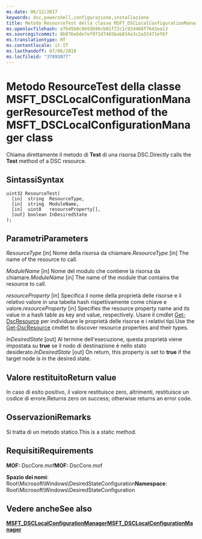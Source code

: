```yaml
---
ms.date: 06/12/2017
keywords: dsc,powershell,configurazione,installazione
title: Metodo ResourceTest della classe MSFT_DSCLocalConfigurationManager
ms.openlocfilehash: e7645b0c6b93b96cb01f72c1c92d468f7642ea13
ms.sourcegitcommit: 8b076ebde7ef971d7465bab834a3c2a32471ef6f
ms.translationtype: HT
ms.contentlocale: it-IT
ms.lasthandoff: 07/06/2018
ms.locfileid: "37893077"
---
```

# <a name="resourcetest-method-of-the-msftdsclocalconfigurationmanager-class"></a><span data-ttu-id="9ce50-103">Metodo ResourceTest della classe MSFT_DSCLocalConfigurationManager</span><span class="sxs-lookup"><span data-stu-id="9ce50-103">ResourceTest method of the MSFT_DSCLocalConfigurationManager class</span></span>

<span data-ttu-id="9ce50-104">Chiama direttamente il metodo di **Test** di una risorsa DSC.</span><span class="sxs-lookup"><span data-stu-id="9ce50-104">Directly calls the **Test** method of a DSC resource.</span></span>

## <a name="syntax"></a><span data-ttu-id="9ce50-105">Sintassi</span><span class="sxs-lookup"><span data-stu-id="9ce50-105">Syntax</span></span>

```mof
uint32 ResourceTest(
  [in]  string  ResourceType,
  [in]  string  ModuleName,
  [in]  uint8   resourceProperty[],
  [out] boolean InDesiredState
);
```

## <a name="parameters"></a><span data-ttu-id="9ce50-106">Parametri</span><span class="sxs-lookup"><span data-stu-id="9ce50-106">Parameters</span></span>

<span data-ttu-id="9ce50-107">*ResourceType* \[in\] Nome della risorsa da chiamare.</span><span class="sxs-lookup"><span data-stu-id="9ce50-107">*ResourceType* \[in\] The name of the resource to call.</span></span>

<span data-ttu-id="9ce50-108">*ModuleName* \[in\] Nome del modulo che contiene la risorsa da chiamare.</span><span class="sxs-lookup"><span data-stu-id="9ce50-108">*ModuleName* \[in\] The name of the module that contains the resource to call.</span></span>

<span data-ttu-id="9ce50-109">*resourceProperty* \[in\] Specifica il nome della proprietà delle risorse e il relativo valore in una tabella hash rispettivamente come chiave e valore.</span><span class="sxs-lookup"><span data-stu-id="9ce50-109">*resourceProperty* \[in\] Specifies the resource property name and its value in a hash table as key and value, respectively.</span></span> <span data-ttu-id="9ce50-110">Usare il cmdlet [Get-DscResource](/powershell/module/PSDesiredStateConfiguration/Get-DscResource) per individuare le proprietà delle risorse e i relativi tipi.</span><span class="sxs-lookup"><span data-stu-id="9ce50-110">Use the [Get-DscResource](/powershell/module/PSDesiredStateConfiguration/Get-DscResource) cmdlet to discover resource properties and their types.</span></span>

<span data-ttu-id="9ce50-111">*InDesiredState* \[out\] Al termine dell'esecuzione, questa proprietà viene impostata su **true** se il nodo di destinazione è nello stato desiderato.</span><span class="sxs-lookup"><span data-stu-id="9ce50-111">*InDesiredState* \[out\] On return, this property is set to **true** if the target node is in the desired state.</span></span>

## <a name="return-value"></a><span data-ttu-id="9ce50-112">Valore restituito</span><span class="sxs-lookup"><span data-stu-id="9ce50-112">Return value</span></span>

<span data-ttu-id="9ce50-113">In caso di esito positivo, il valore restituisce zero, altrimenti, restituisce un codice di errore.</span><span class="sxs-lookup"><span data-stu-id="9ce50-113">Returns zero on success; otherwise returns an error code.</span></span>

## <a name="remarks"></a><span data-ttu-id="9ce50-114">Osservazioni</span><span class="sxs-lookup"><span data-stu-id="9ce50-114">Remarks</span></span>

<span data-ttu-id="9ce50-115">Si tratta di un metodo statico.</span><span class="sxs-lookup"><span data-stu-id="9ce50-115">This is a static method.</span></span>

## <a name="requirements"></a><span data-ttu-id="9ce50-116">Requisiti</span><span class="sxs-lookup"><span data-stu-id="9ce50-116">Requirements</span></span>

<span data-ttu-id="9ce50-117">**MOF:** DscCore.mof</span><span class="sxs-lookup"><span data-stu-id="9ce50-117">**MOF:** DscCore.mof</span></span>

<span data-ttu-id="9ce50-118">**Spazio dei nomi**: Root\Microsoft\Windows\DesiredStateConfiguration</span><span class="sxs-lookup"><span data-stu-id="9ce50-118">**Namespace**: Root\Microsoft\Windows\DesiredStateConfiguration</span></span>

## <a name="see-also"></a><span data-ttu-id="9ce50-119">Vedere anche</span><span class="sxs-lookup"><span data-stu-id="9ce50-119">See also</span></span>

[<span data-ttu-id="9ce50-120">**MSFT_DSCLocalConfigurationManager**</span><span class="sxs-lookup"><span data-stu-id="9ce50-120">**MSFT_DSCLocalConfigurationManager**</span></span>](msft-dsclocalconfigurationmanager.md)